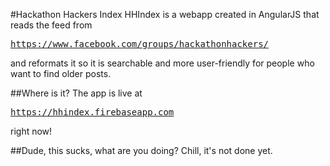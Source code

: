 #Hackathon Hackers Index
HHIndex is a webapp created in AngularJS that reads the feed from <pre>https://www.facebook.com/groups/hackathonhackers/</pre> and reformats it so it is searchable and more user-friendly for people who want to find older posts.

##Where is it?
The app is live at <pre>https://hhindex.firebaseapp.com</pre> right now!

##Dude, this sucks, what are you doing?
Chill, it's not done yet. 